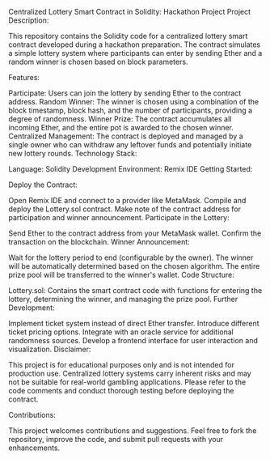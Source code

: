 Centralized Lottery Smart Contract in Solidity: Hackathon Project
Project Description:

This repository contains the Solidity code for a centralized lottery smart contract developed during a hackathon preparation. The contract simulates a simple lottery system where participants can enter by sending Ether and a random winner is chosen based on block parameters.

Features:

Participate: Users can join the lottery by sending Ether to the contract address.
Random Winner: The winner is chosen using a combination of the block timestamp, block hash, and the number of participants, providing a degree of randomness.
Winner Prize: The contract accumulates all incoming Ether, and the entire pot is awarded to the chosen winner.
Centralized Management: The contract is deployed and managed by a single owner who can withdraw any leftover funds and potentially initiate new lottery rounds.
Technology Stack:

Language: Solidity
Development Environment: Remix IDE
Getting Started:

Deploy the Contract:

Open Remix IDE and connect to a provider like MetaMask.
Compile and deploy the Lottery.sol contract.
Make note of the contract address for participation and winner announcement.
Participate in the Lottery:

Send Ether to the contract address from your MetaMask wallet.
Confirm the transaction on the blockchain.
Winner Announcement:

Wait for the lottery period to end (configurable by the owner).
The winner will be automatically determined based on the chosen algorithm.
The entire prize pool will be transferred to the winner's wallet.
Code Structure:

Lottery.sol: Contains the smart contract code with functions for entering the lottery, determining the winner, and managing the prize pool.
Further Development:

Implement ticket system instead of direct Ether transfer.
Introduce different ticket pricing options.
Integrate with an oracle service for additional randomness sources.
Develop a frontend interface for user interaction and visualization.
Disclaimer:

This project is for educational purposes only and is not intended for production use. Centralized lottery systems carry inherent risks and may not be suitable for real-world gambling applications. Please refer to the code comments and conduct thorough testing before deploying the contract.

Contributions:

This project welcomes contributions and suggestions. Feel free to fork the repository, improve the code, and submit pull requests with your enhancements.
